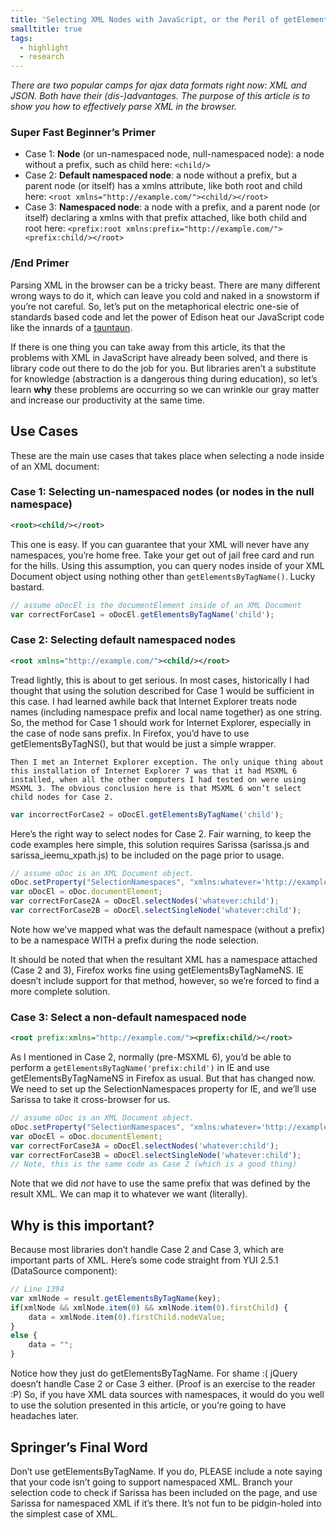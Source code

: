 ```yaml
---
title: 'Selecting XML Nodes with JavaScript, or the Peril of getElementsByTagName'
smalltitle: true
tags:
  - highlight
  - research
---
```


*There are two popular camps for ajax data formats right now: XML and JSON. Both have their (dis-)advantages. The purpose of this article is to show you how to effectively parse XML in the browser.*

### Super Fast Beginner’s Primer

- Case 1: **Node** (or un-namespaced node, null-namespaced node): a node without a prefix, such as child here: `<child/>`
- Case 2: **Default namespaced node**: a node without a prefix, but a parent node (or itself) has a xmlns attribute, like both root and child here: `<root xmlns="http://example.com/"><child/></root>`
- Case 3: **Namespaced node**: a node with a prefix, and a parent node (or itself) declaring a xmlns with that prefix attached, like both child and root here: `<prefix:root xmlns:prefix="http://example.com/"><prefix:child/></root>`

### /End Primer

Parsing XML in the browser can be a tricky beast. There are many different wrong ways to do it, which can leave you cold and naked in a snowstorm if you’re not careful. So, let’s put on the metaphorical electric one-sie of standards based code and let the power of Edison heat our JavaScript code like the innards of a [tauntaun][1].

 [1]: http://starwars.wikia.com/wiki/Tauntaun

If there is one thing you can take away from this article, its that the problems with XML in JavaScript have already been solved, and there is library code out there to do the job for you. But libraries aren’t a substitute for knowledge (abstraction is a dangerous thing during education), so let’s learn **why** these problems are occurring so we can wrinkle our gray matter and increase our productivity at the same time.

## Use Cases

These are the main use cases that takes place when selecting a node inside of an XML document:

### Case 1: Selecting un-namespaced nodes (or nodes in the null namespace)

```xml
<root><child/></root>
```

This one is easy. If you can guarantee that your XML will never have any namespaces, you’re home free. Take your get out of jail free card and run for the hills. Using this assumption, you can query nodes inside of your XML Document object using nothing other than `getElementsByTagName()`. Lucky bastard.

```js
// assume oDocEl is the documentElement inside of an XML Document
var correctForCase1 = oDocEl.getElementsByTagName('child');
```

### Case 2: Selecting default namespaced nodes

```xml
<root xmlns="http://example.com/"><child/></root>
```

Tread lightly, this is about to get serious. In most cases, historically I had thought that using the solution described for Case 1 would be sufficient in this case. I had learned awhile back that Internet Explorer treats node names (including namespace prefix and local name together) as one string. So, the method for Case 1 should work for Internet Explorer, especially in the case of node sans prefix. In Firefox, you’d have to use getElementsByTagNS(), but that would be just a simple wrapper.

    Then I met an Internet Explorer exception. The only unique thing about this installation of Internet Explorer 7 was that it had MSXML 6 installed, when all the other computers I had tested on were using MSXML 3. The obvious conclusion here is that MSXML 6 won’t select child nodes for Case 2.

```js
var incorrectForCase2 = oDocEl.getElementsByTagName('child');
```

Here’s the right way to select nodes for Case 2. Fair warning, to keep the code examples here simple, this solution requires Sarissa (sarissa.js and sarissa\_ieemu\_xpath.js) to be included on the page prior to usage.

```js
// assume oDoc is an XML Document object.
oDoc.setProperty("SelectionNamespaces", "xmlns:whatever='http://example.com/'");
var oDocEl = oDoc.documentElement;
var correctForCase2A = oDocEl.selectNodes('whatever:child');
var correctForCase2B = oDocEl.selectSingleNode('whatever:child');
```

Note how we’ve mapped what was the default namespace (without a prefix) to be a namespace WITH a prefix during the node selection.

It should be noted that when the resultant XML has a namespace attached (Case 2 and 3), Firefox works fine using getElementsByTagNameNS. IE doesn’t include support for that method, however, so we’re forced to find a more complete solution.

### Case 3: Select a non-default namespaced node

```xml
<root prefix:xmlns="http://example.com/"><prefix:child/></root>
```

As I mentioned in Case 2, normally (pre-MSXML 6), you’d be able to perform a `getElementsByTagName('prefix:child')` in IE and use getElementsByTagNameNS in Firefox as usual. But that has changed now. We need to set up the SelectionNamespaces property for IE, and we’ll use Sarissa to take it cross-browser for us.

```js
// assume oDoc is an XML Document object.
oDoc.setProperty("SelectionNamespaces", "xmlns:whatever='http://example.com/'");
var oDocEl = oDoc.documentElement;
var correctForCase3A = oDocEl.selectNodes('whatever:child');
var correctForCase3B = oDocEl.selectSingleNode('whatever:child');
// Note, this is the same code as Case 2 (which is a good thing)
```

Note that we did *not* have to use the same prefix that was defined by the result XML. We can map it to whatever we want (literally).

## Why is this important?

Because most libraries don’t handle Case 2 and Case 3, which are important parts of XML. Here’s some code straight from YUI 2.5.1 (DataSource component):

```js
// Line 1394
var xmlNode = result.getElementsByTagName(key);
if(xmlNode && xmlNode.item(0) && xmlNode.item(0).firstChild) {
	data = xmlNode.item(0).firstChild.nodeValue;
}
else {
	data = "";
}
```

Notice how they just do getElementsByTagName. For shame :( jQuery doesn’t handle Case 2 or Case 3 either. (Proof is an exercise to the reader :P) So, if you have XML data sources with namespaces, it would do you well to use the solution presented in this article, or you’re going to have headaches later.

## Springer’s Final Word

Don’t use getElementsByTagName. If you do, PLEASE include a note saying that your code isn’t going to support namespaced XML. Branch your selection code to check if Sarissa has been included on the page, and use Sarissa for namespaced XML if it’s there. It’s not fun to be pidgin-holed into the simplest case of XML.
